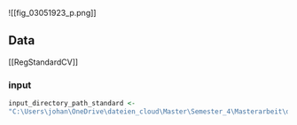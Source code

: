 ![[fig_03051923_p.png]]
## Data
[[RegStandardCV]]
### input
```r
input_directory_path_standard <- 
"C:\Users\johan\OneDrive\dateien_cloud\Master\Semester_4\Masterarbeit\data\pulmanory_hypertension\regression\standard_regression/performance_evaluation/Performance_Overview.txt"
```
